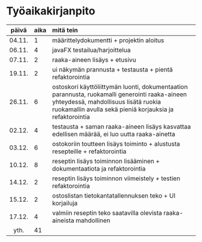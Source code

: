 # Työaikakirjanpito

| päivä  | aika | mitä tein |
| :-----:|:-----|:----------|
| 04.11. | 1    | määrittelydokumentti + projektin aloitus |
| 06.11. | 4    | javaFX testailua/harjoittelua |
| 07.11. | 2    | raaka-aineen lisäys + etusivu |
| 19.11. | 2    | ui näkymän prannusta + testausta + pientä refaktorointia |
| 26.11. | 6    | ostoskori käyttöliittymän luonti, dokumentaation parannusta, ruokamalli generointi raaka-aineen yhteydessä, mahdollisuus lisätä ruokia ruokamallin avulla  sekä pieniä korjauksia ja refaktorointia|
| 02.12. | 4    | testausta + saman raaka-aineen lisäys kasvattaa edellisen määrää, ei luo uutta raaka-ainetta |
| 03.12. | 6    | ostokoriin toutteen lisäys toiminto + alustusta resepteille + refaktorointia |
| 10.12. | 8    | reseptin lisäys toiminnon lisääminen + dokumentaatiota ja refaktorointia |
| 14.12. | 2    | reseptin lisäys toiminnon viimeistely + testien refaktorointia  |
| 15.12. | 2    | ostoslistan tietokantatallennuksen teko + UI korjailuja |
| 17.12. | 4    | valmiin reseptin teko saatavilla olevista raaka-aineista mahdollinen |
| yth.   | 41   |  |
